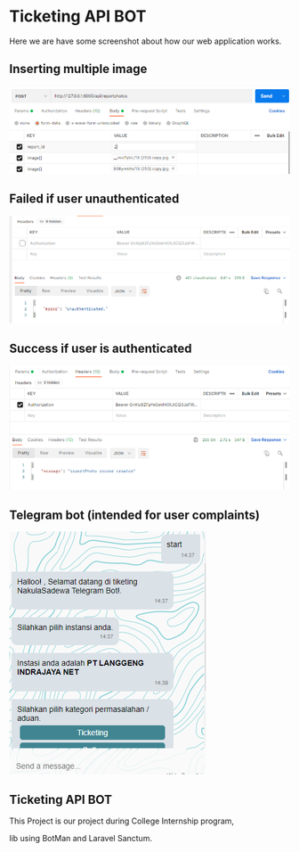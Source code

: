 # Ticketing API BOT
Here we are have some screenshot about how our web application works.

## Inserting multiple image
<img src="/image_read/insertmultiple.png" title="Screenshot 1"/>

## Failed if user unauthenticated
<img src="/image_read/failedunauthenticated.png" title="Screenshot 2"/>

## Success if user is authenticated
<img src="/image_read/reportphotosuccess.png" title="Screenshot 3"/>

## Telegram bot (intended for user complaints)
<img src="/image_read/chatbot.png" title="Screenshot 4"/>


## Ticketing API BOT

This Project is our project during College Internship program,

lib using BotMan and Laravel Sanctum.